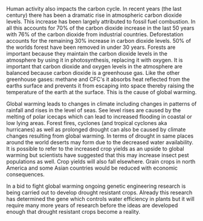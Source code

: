 Human activity also impacts the carbon cycle. In recent years (the last century) there has been a dramatic rise in atmospheric carbon dioxide levels. This increase has been largely attributed to fossil fuel combustion. In all this accounts for 70% of the carbon dioxide increase in the last 50 years with 76% of the carbon dioxide from industrial countries. Deforestation accounts for the remaining 30% increase in carbon dioxide levels. 50% of the worlds forest have been removed in under 30 years. Forests are important because they maintain the carbon dioxide levels in the atmosphere by using it in photosynthesis, replacing it with oxygen. It is important that carbon dioxide and oxygen levels in the atmosphere are balanced because carbon dioxide is a greenhouse gas. Like the other greenhouse gases: methane and CFC's it absorbs heat reflected from the earths surface and prevents it from escaping into space thereby raising the temperature of the earth at the surface. This is the cause of global warming.

Global warming leads to changes in climate including changes in patterns of rainfall and rises in the level of seas. See level rises are caused by the melting of polar icecaps which can lead to increased flooding in coastal or low lying areas. Forest fires, cyclones (and tropical cyclones aka hurricanes) as well as prolonged drought can also be caused by climate changes resulting from global warming. In terms of drought in same places around the world deserts may form due to the decreased water availability. It is possible to refer to the increased crop yields as an upside to global warming but scientists have suggested that this may increase insect pest populations as well. Crop yields will also fall elsewhere. Grain crops in north America and some Asian countries would be reduced with economic consequences.

In a bid to fight global warming ongoing genetic engineering research is being carried out to develop drought resistant crops. Already this research has determined the gene which controls water efficiency in plants but it will require many more years of research before the ideas are developed enough that drought resistant crops become a reality.